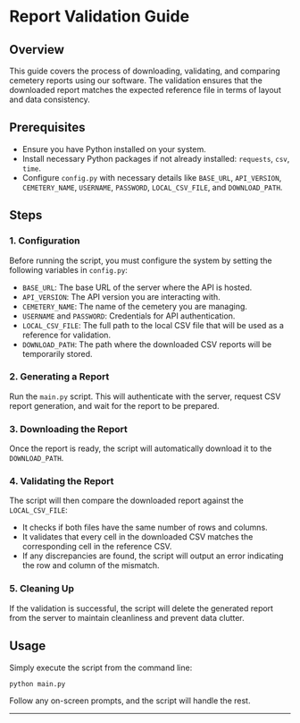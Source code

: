# Report Validation Guide

## Overview
This guide covers the process of downloading, validating, and comparing cemetery reports using our software. The validation ensures that the downloaded report matches the expected reference file in terms of layout and data consistency.

## Prerequisites
- Ensure you have Python installed on your system.
- Install necessary Python packages if not already installed: `requests`, `csv`, `time`.
- Configure `config.py` with necessary details like `BASE_URL`, `API_VERSION`, `CEMETERY_NAME`, `USERNAME`, `PASSWORD`, `LOCAL_CSV_FILE`, and `DOWNLOAD_PATH`.

## Steps

### 1. Configuration
Before running the script, you must configure the system by setting the following variables in `config.py`:

- `BASE_URL`: The base URL of the server where the API is hosted.
- `API_VERSION`: The API version you are interacting with.
- `CEMETERY_NAME`: The name of the cemetery you are managing.
- `USERNAME` and `PASSWORD`: Credentials for API authentication.
- `LOCAL_CSV_FILE`: The full path to the local CSV file that will be used as a reference for validation.
- `DOWNLOAD_PATH`: The path where the downloaded CSV reports will be temporarily stored.

### 2. Generating a Report
Run the `main.py` script. This will authenticate with the server, request CSV report generation, and wait for the report to be prepared.

### 3. Downloading the Report
Once the report is ready, the script will automatically download it to the `DOWNLOAD_PATH`.

### 4. Validating the Report
The script will then compare the downloaded report against the `LOCAL_CSV_FILE`:

- It checks if both files have the same number of rows and columns.
- It validates that every cell in the downloaded CSV matches the corresponding cell in the reference CSV.
- If any discrepancies are found, the script will output an error indicating the row and column of the mismatch.

### 5. Cleaning Up
If the validation is successful, the script will delete the generated report from the server to maintain cleanliness and prevent data clutter.

## Usage
Simply execute the script from the command line:

```bash
python main.py
```

Follow any on-screen prompts, and the script will handle the rest.

---
